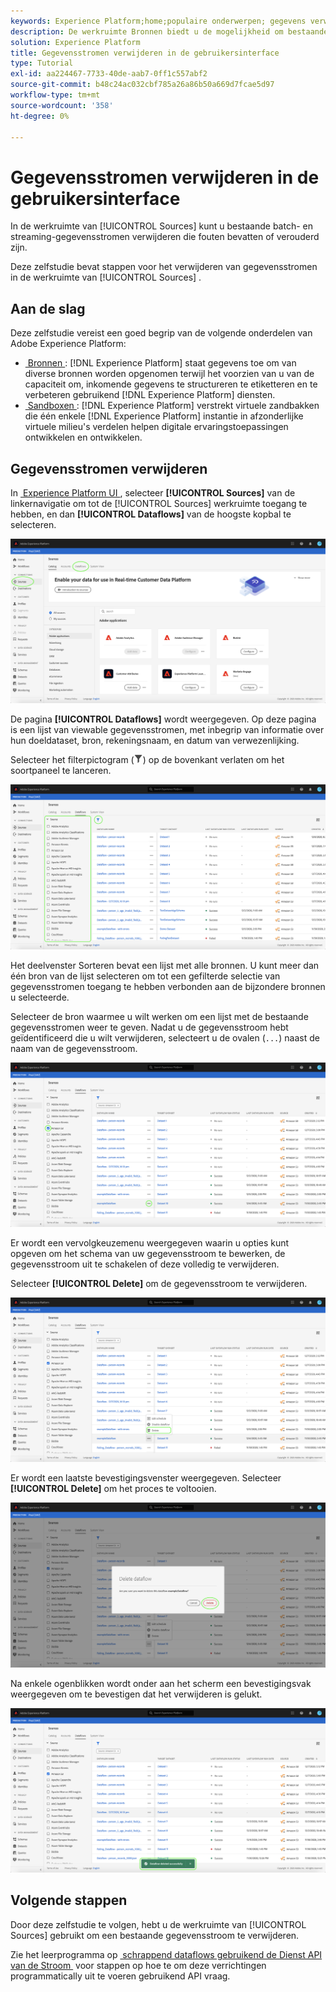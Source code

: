 ```yaml
---
keywords: Experience Platform;home;populaire onderwerpen; gegevens verwijderen
description: De werkruimte Bronnen biedt u de mogelijkheid om bestaande batch- en streaming gegevensstromen te verwijderen die fouten bevatten of verouderd zijn.
solution: Experience Platform
title: Gegevensstromen verwijderen in de gebruikersinterface
type: Tutorial
exl-id: aa224467-7733-40de-aab7-0ff1c557abf2
source-git-commit: b48c24ac032cbf785a26a86b50a669d7fcae5d97
workflow-type: tm+mt
source-wordcount: '358'
ht-degree: 0%

---
```


# Gegevensstromen verwijderen in de gebruikersinterface

In de werkruimte van [!UICONTROL Sources] kunt u bestaande batch- en streaming-gegevensstromen verwijderen die fouten bevatten of verouderd zijn.

Deze zelfstudie bevat stappen voor het verwijderen van gegevensstromen in de werkruimte van [!UICONTROL Sources] .

## Aan de slag

Deze zelfstudie vereist een goed begrip van de volgende onderdelen van Adobe Experience Platform:

- [&#x200B; Bronnen &#x200B;](../../home.md): [!DNL Experience Platform] staat gegevens toe om van diverse bronnen worden opgenomen terwijl het voorzien van u van de capaciteit om, inkomende gegevens te structureren te etiketteren en te verbeteren gebruikend [!DNL Experience Platform] diensten.
- [&#x200B; Sandboxen &#x200B;](../../../sandboxes/home.md): [!DNL Experience Platform] verstrekt virtuele zandbakken die één enkele [!DNL Experience Platform] instantie in afzonderlijke virtuele milieu&#39;s verdelen helpen digitale ervaringstoepassingen ontwikkelen en ontwikkelen.

## Gegevensstromen verwijderen

In [&#x200B; Experience Platform UI &#x200B;](https://platform.adobe.com), selecteer **[!UICONTROL Sources]** van de linkernavigatie om tot de [!UICONTROL Sources] werkruimte toegang te hebben, en dan **[!UICONTROL Dataflows]** van de hoogste kopbal te selecteren.

![&#x200B; catalogus &#x200B;](../../images/tutorials/delete/catalog.png)

De pagina **[!UICONTROL Dataflows]** wordt weergegeven. Op deze pagina is een lijst van viewable gegevensstromen, met inbegrip van informatie over hun doeldataset, bron, rekeningsnaam, en datum van verwezenlijking.

Selecteer het filterpictogram (![&#x200B; filter-pictogram &#x200B;](/help/images/icons/filter.png)) op de bovenkant verlaten om het soortpaneel te lanceren.

![&#x200B; dataflows &#x200B;](../../images/tutorials/delete/dataflows.png)

Het deelvenster Sorteren bevat een lijst met alle bronnen. U kunt meer dan één bron van de lijst selecteren om tot een gefilterde selectie van gegevensstromen toegang te hebben verbonden aan de bijzondere bronnen u selecteerde.

Selecteer de bron waarmee u wilt werken om een lijst met de bestaande gegevensstromen weer te geven. Nadat u de gegevensstroom hebt geïdentificeerd die u wilt verwijderen, selecteert u de ovalen (`...`) naast de naam van de gegevensstroom.

![&#x200B; dataflows-filter &#x200B;](../../images/tutorials/delete/dataflows-filter.png)

Er wordt een vervolgkeuzemenu weergegeven waarin u opties kunt opgeven om het schema van uw gegevensstroom te bewerken, de gegevensstroom uit te schakelen of deze volledig te verwijderen.

Selecteer **[!UICONTROL Delete]** om de gegevensstroom te verwijderen.

![&#x200B; schrapping &#x200B;](../../images/tutorials/delete/delete.png)

Er wordt een laatste bevestigingsvenster weergegeven. Selecteer **[!UICONTROL Delete]** om het proces te voltooien.

![&#x200B; bevestig &#x200B;](../../images/tutorials/delete/confirm.png)

Na enkele ogenblikken wordt onder aan het scherm een bevestigingsvak weergegeven om te bevestigen dat het verwijderen is gelukt.

![&#x200B; bevestigd &#x200B;](../../images/tutorials/delete/confirmed.png)

## Volgende stappen

Door deze zelfstudie te volgen, hebt u de werkruimte van [!UICONTROL Sources] gebruikt om een bestaande gegevensstroom te verwijderen.

Zie het leerprogramma op [&#x200B; schrappend dataflows gebruikend de Dienst API van de Stroom &#x200B;](../../tutorials/api/delete-dataflows.md) voor stappen op hoe te om deze verrichtingen programmatically uit te voeren gebruikend API vraag.
